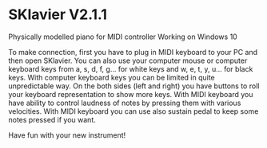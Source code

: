# SKlavier V2.1.1
Physically modelled piano for MIDI controller
Working on Windows 10

To make connection, first you have to plug in MIDI keyboard to your PC and then open SKlavier.
You can also use your computer mouse or computer keyboard keys from a, s, d, f, g... for white keys and w, e, t, y, u... for black keys.
With computer keyboard keys you can be limited in quite unpredictable way.
On the both sides (left and right) you have buttons to roll your keyboard representation to show more keys.
With MIDI keyboard you have ability to control laudness of notes by pressing them with various velocities.
With MIDI keyboard you can use also sustain pedal to keep some notes pressed if you want.

Have fun with your new instrument!
